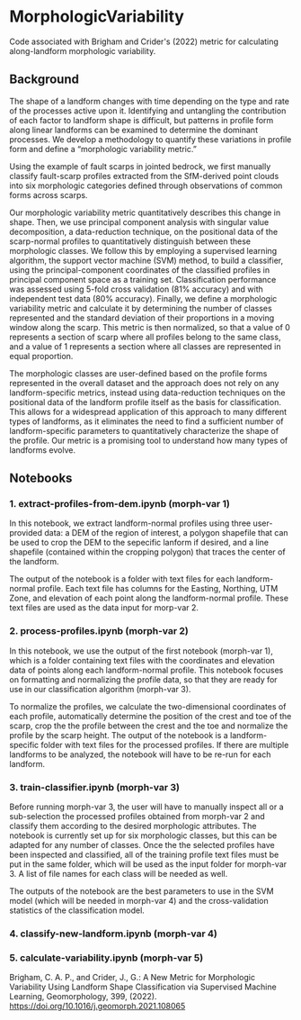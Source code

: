 # MorphologicVariability
 Code associated with Brigham and Crider's (2022) metric for calculating along-landform morphologic variability.

## Background
The shape of a landform changes with time depending on the type and rate of the processes active upon it. Identifying and untangling the contribution of each factor to landform shape is difficult, but patterns in profile form along linear landforms can be examined to determine the dominant processes. We develop a methodology to quantify these variations in profile form and define a “morphologic variability metric.”

Using the example of fault scarps in jointed bedrock, we first manually classify fault-scarp profiles extracted from the SfM-derived point clouds into six morphologic categories defined through observations of common forms across scarps.

Our morphologic variability metric quantitatively describes this change in shape. Then, we use principal component analysis with singular value decomposition, a data-reduction technique, on the positional data of the scarp-normal profiles to quantitatively distinguish between these morphologic classes. We follow this by employing a supervised learning algorithm, the support vector machine (SVM) method, to build a classifier, using the principal-component coordinates of the classified profiles in principal component space as a training set. Classification performance was assessed using 5-fold cross validation (81% accuracy) and with independent test data (80% accuracy). Finally, we define a morphologic variability metric and calculate it by determining the number of classes represented and the standard deviation of their proportions in a moving window along the scarp. This metric is then normalized, so that a value of 0 represents a section of scarp where all profiles belong to the same class, and a value of 1 represents a section where all classes are represented in equal proportion. 

The morphologic classes are user-defined based on the profile forms represented in the overall dataset and the approach does not rely on any landform-specific metrics, instead using data-reduction techniques on the positional data of the landform profile itself as the basis for classification. This allows for a widespread application of this approach to many different types of landforms, as it eliminates the need to find a sufficient number of landform-specific parameters to quantitatively characterize the shape of the profile. Our metric is a promising tool to understand how many types of landforms evolve.

## Notebooks
### 1. extract-profiles-from-dem.ipynb (morph-var 1)
In this notebook, we extract landform-normal profiles using three user-provided data: a DEM of the region of interest, a polygon shapefile that can be used to crop the DEM to the sepecific lanform if desired, and a line shapefile (contained within the cropping polygon) that traces the center of the landform.

The output of the notebook is a folder with text files for each landform-normal profile. Each text file has columns for the Easting, Northing, UTM Zone, and elevation of each point along the landform-normal profile. These text files are used as the data input for morp-var 2.

### 2. process-profiles.ipynb (morph-var 2)
In this notebook, we use the output of the first notebook (morph-var 1), which is a folder containing text files with the coordinates and elevation data of points along each landform-normal profile. This notebook focuses on formatting and normalizing the profile data, so that they are ready for use in our classification algorithm (morph-var 3).

To normalize the profiles, we calculate the two-dimensional coordinates of each profile, automatically determine the position of the crest and toe of the scarp, crop the the profile between the crest and the toe and normalize the profile by the scarp height. The output of the notebook is a landform-specific folder with text files for the processed profiles. If there are multiple landforms to be analyzed, the notebook will have to be re-run for each landform. 
### 3. train-classifier.ipynb (morph-var 3)
Before running morph-var 3, the user will have to manually inspect all or a sub-selection the processed profiles obtained from morph-var 2 and classify them according to the desired morphologic attributes. The notebook is currently set up for six morphologic classes, but this can be adapted for any number of classes. Once the the selected profiles have been inspected and classified, all of the training profile text files must be put in the same folder, which will be used as the input folder for morph-var 3. A list of file names for each class will be needed as well. 

The outputs of the notebook are the best parameters to use in the SVM model (which will be needed in morph-var 4) and the cross-validation statistics of the classification model.

### 4. classify-new-landform.ipynb (morph-var 4)

### 5. calculate-variability.ipynb (morph-var 5)

Brigham, C. A. P., and Crider, J., G.: A New Metric for Morphologic Variability Using Landform Shape Classification via Supervised Machine Learning, Geomorphology, 399, (2022). https://doi.org/10.1016/j.geomorph.2021.108065
